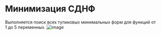 # Минимизация СДНФ
Выполняется поиск всех тупиковых минимальных форм для функций от 1 до 5 переменных.
![image](https://user-images.githubusercontent.com/55689738/131333392-87321b60-a632-40f9-849b-178c009ba768.png)

